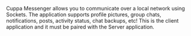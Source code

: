 Cuppa Messenger allows you to communicate over a local network using Sockets. The application supports profile pictures, group chats, notifications, posts, activity status, chat backups, etc! 
This is the client application and it must be paired with the Server application.
